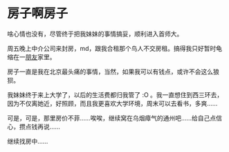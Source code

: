 # 房子啊房子

啥心情也没有，尽管终于把我妹妹的事情搞妥，顺利进入首师大。

周五晚上中介公司来封房，md，跟我合租那个鸟人不交房租。搞得我只好暂时龟缩在一[朋友][0]家里。

房子一直是我在北京最头痛的事情，当然，如果我可以有钱点，或许不会这么狼狈。

我妹妹终于来上大学了，以后的生活费都归我管了 :O 。我一直想住到西三环去，因为不仅离她近，好照顾，而且我更喜欢大学环境，周末可以去看书，多爽……

可是，可是，那里房价不菲……唉唉，继续窝在乌烟瘴气的通州吧……给自己点信心，攒点钱再说……

继续找房中……

[0]: http://humanitybook.com.cn
